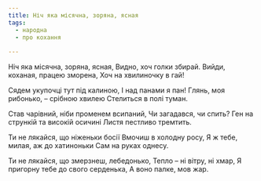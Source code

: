 ```yaml
---
title: Ніч яка місячна, зоряна, ясная
tags:
  - народна
  - про кохання
  
---
```

Ніч яка місячна, зоряна, ясная,
Видно, хоч голки збирай.
Вийди, коханая, працею зморена,
Хоч на хвилиночку в гай!

Сядем укупочці тут під калиною,
І над панами я пан!
Глянь, моя рибонько, – срібною хвилею
Стелиться в полі туман.

Став чарівний, ніби променем всипаний,
Чи загадався, чи спить?
Ген на стрункій та високій осичині
Листя пестливо тремтить.

Ти не лякайся, що ніженьки босії
Вмочиш в холодну росу,
Я ж тебе, милая, аж до хатиноньки
Сам на руках однесу.

Ти не лякайся, що змерзнеш, лебедонько,
Тепло – ні вітру, ні хмар,
Я пригорну тебе до свого серденька,
А воно палке, мов жар.
